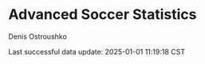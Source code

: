 # Advanced Soccer Statistics
Denis Ostroushko

<!-- gfm -->

Last successful data update: 2025-01-01 11:19:18 CST
